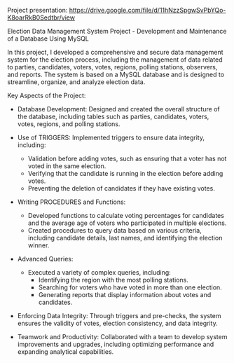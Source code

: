 
Project presentation: https://drive.google.com/file/d/11hNzzSpgwSvPbYQo-K8oarRkB0Sedtbr/view

Election Data Management System Project - Development and Maintenance of a Database Using MySQL

In this project, I developed a comprehensive and secure data management system for the election process, including the management of data related to parties, candidates, voters, votes, regions, polling stations, observers, and reports. The system is based on a MySQL database and is designed to streamline, organize, and analyze election data.

Key Aspects of the Project:

- Database Development: Designed and created the overall structure of the database, including tables such as parties, candidates, voters, votes, regions, and polling stations.

- Use of TRIGGERS: Implemented triggers to ensure data integrity, including:
  - Validation before adding votes, such as ensuring that a voter has not voted in the same election.
  - Verifying that the candidate is running in the election before adding votes.
  - Preventing the deletion of candidates if they have existing votes.

- Writing PROCEDURES and Functions:
  - Developed functions to calculate voting percentages for candidates and the average age of voters who participated in multiple elections.
  - Created procedures to query data based on various criteria, including candidate details, last names, and identifying the election winner.

- Advanced Queries:
  - Executed a variety of complex queries, including:
    - Identifying the region with the most polling stations.
    - Searching for voters who have voted in more than one election.
    - Generating reports that display information about votes and candidates.

- Enforcing Data Integrity: Through triggers and pre-checks, the system ensures the validity of votes, election consistency, and data integrity.

- Teamwork and Productivity: Collaborated with a team to develop system improvements and upgrades, including optimizing performance and expanding analytical capabilities.
